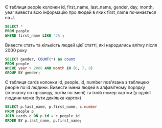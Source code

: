 Є таблиця people
колонки id, first_name, last_name, gender, day, month, year вивести всю інформацію про людей в яких first_name починається на J.

```sql
SELECT *
FROM people
WHERE first_name LIKE 'J%';
```

Вивести стать та кількість людей цієї статті, які народились влітку після 2000 року

```sql
SELECT gender, COUNT(*) as count
FROM people
WHERE year > 2000 AND month IN (6, 7, 8)
GROUP BY gender;
```

Є таблиця cards
колонки id, people_id, number пов'язана з таблицею people по id людини.
Вивести імена людей в алфавітному порядку (спочатку по прізвищу, потім по імені) та їхній номер картки (у однієї людини може бути декілька карток)

```sql
SELECT p.last_name, p.first_name, c.number
FROM people p
JOIN cards c ON p.id = c.people_id
ORDER BY p.last_name, p.first_name;
```